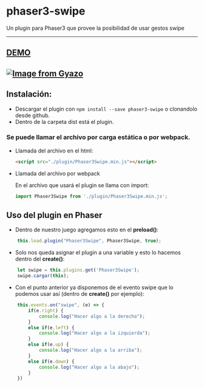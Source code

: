 # phaser3-swipe
Un plugin para Phaser3 que provee la posibilidad de usar gestos swipe

---
## **[DEMO](https://gammafp.github.io/phaser3-swipe/demo/)**
[![Image from Gyazo](https://i.gyazo.com/cf0733413632b4ad7d0466eb6d87612f.gif)](https://gyazo.com/cf0733413632b4ad7d0466eb6d87612f)
---

## Instalación:
- Descargar el plugin con ```npm install --save phaser3-swipe``` o clonandolo desde github.
- Dentro de la carpeta dist está el plugin.

### Se puede llamar el archivo por carga estática o por webpack.
- Llamada del archivo en el html: 
    ```html
    <script src="./plugin/Phaser3Swipe.min.js"></script>
    ```
- Llamada del archivo por webpack

    En el archivo que usará el plugin se llama con import: 
    ```javascript
    import Phaser3Swipe from './plugin/Phaser3Swipe.min.js';
    ``` 
## Uso del plugin en Phaser
- Dentro de nuestro juego agregamos esto en el **preload()**: 
```javascript
    this.load.plugin("Phaser3Swipe", Phaser3Swipe, true);
```
- Solo nos queda asignar el plugin a una variable y esto lo hacemos dentro del **create()**:
```javascript
    let swipe = this.plugins.get('Phaser3Swipe');
    swipe.cargar(this);
```
- Con el punto anterior ya disponemos de el evento swipe que lo podemos usar así (dentro de **create()** por ejemplo): 
```javascript
    this.events.on("swipe", (e) => {
        if(e.right) {
            console.log("Hacer algo a la derecha");
        }
        else if(e.left) {
            console.log("Hacer algo a la izquierda");
        }
        else if(e.up) {
            console.log("Hacer algo a la arriba");
        }
        else if(e.down) {
            console.log("Hacer algo a la abajo");      
        }
    })
```
